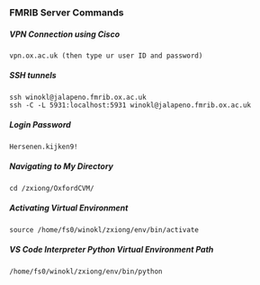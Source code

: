 ### FMRIB Server Commands
##### VPN Connection using Cisco
```
vpn.ox.ac.uk (then type ur user ID and password)
```
##### SSH tunnels
```
ssh winokl@jalapeno.fmrib.ox.ac.uk
ssh -C -L 5931:localhost:5931 winokl@jalapeno.fmrib.ox.ac.uk
```
##### Login Password
```
Hersenen.kijken9!
```
##### Navigating to My Directory
```
cd /zxiong/OxfordCVM/
```
##### Activating Virtual Environment
```
source /home/fs0/winokl/zxiong/env/bin/activate
```
##### VS Code Interpreter Python Virtual Environment Path
```
/home/fs0/winokl/zxiong/env/bin/python
```
